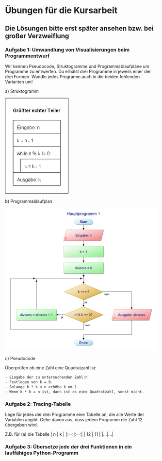 # Übungen für die Kursarbeit

## Die Lösungen bitte erst später ansehen bzw. bei großer Verzweiflung

### Aufgabe 1: Umwandlung von Visualisierungen beim Programmentwurf

Wir kennen Pseudocode, Struktogramme und Programmablaufpläne um Programme zu entwerfen. Du erhälst drei Programme in jeweils einer der drei Formen. Wandle jedes Programm auch in die beiden fehlenden Varianten um!

a) Struktogramm

![Struktogramm](hw8a_struct.png)

b) Programmablaufplan

![Programmablaufplan](hw8b_pap.png)

c) Pseudocode

Überprüfen ob eine Zahl eine Quadratzahl ist:

```
- Eingabe der zu untersuchenden Zahl:n
- Festlegen von k = 0.
- Solange k * k < n erhöhe k um 1.
- Wenn k * k = n ist, dann ist es eine Quadratzahl, sonst nicht.
```

### Aufgabe 2: Tracing-Tabelle

Lege für jedes der drei Programme eine Tabelle an, die alle Werte der Variablen angibt. Gehe davon aus, dass jedem Programm die Zahl 12 übergeben wird. 

Z.B. für (a) die Tabelle
| n | k |
|:--:|:--:|
| 12 | 11 |
|...|...|

### Aufgabe 3: Übersetze jede der drei Funktionen in ein lauffähiges Python-Programm